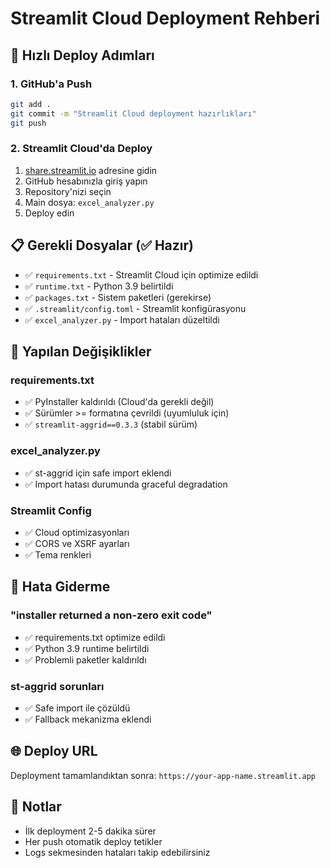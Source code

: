 # Streamlit Cloud Deployment Rehberi

## 🚀 Hızlı Deploy Adımları

### 1. GitHub'a Push
```bash
git add .
git commit -m "Streamlit Cloud deployment hazırlıkları"
git push
```

### 2. Streamlit Cloud'da Deploy
1. [share.streamlit.io](https://share.streamlit.io) adresine gidin
2. GitHub hesabınızla giriş yapın
3. Repository'nizi seçin
4. Main dosya: `excel_analyzer.py`
5. Deploy edin

## 📋 Gerekli Dosyalar (✅ Hazır)

- ✅ `requirements.txt` - Streamlit Cloud için optimize edildi
- ✅ `runtime.txt` - Python 3.9 belirtildi
- ✅ `packages.txt` - Sistem paketleri (gerekirse)
- ✅ `.streamlit/config.toml` - Streamlit konfigürasyonu
- ✅ `excel_analyzer.py` - Import hataları düzeltildi

## 🔧 Yapılan Değişiklikler

### requirements.txt
- ✅ PyInstaller kaldırıldı (Cloud'da gerekli değil)
- ✅ Sürümler >= formatına çevrildi (uyumluluk için)
- ✅ `streamlit-aggrid==0.3.3` (stabil sürüm)

### excel_analyzer.py
- ✅ st-aggrid için safe import eklendi
- ✅ Import hatası durumunda graceful degradation

### Streamlit Config
- ✅ Cloud optimizasyonları
- ✅ CORS ve XSRF ayarları
- ✅ Tema renkleri

## 🐛 Hata Giderme

### "installer returned a non-zero exit code"
- ✅ requirements.txt optimize edildi
- ✅ Python 3.9 runtime belirtildi
- ✅ Problemli paketler kaldırıldı

### st-aggrid sorunları
- ✅ Safe import ile çözüldü
- ✅ Fallback mekanizma eklendi

## 🌐 Deploy URL
Deployment tamamlandıktan sonra:
`https://your-app-name.streamlit.app`

## 📝 Notlar
- İlk deployment 2-5 dakika sürer
- Her push otomatik deploy tetikler
- Logs sekmesinden hataları takip edebilirsiniz